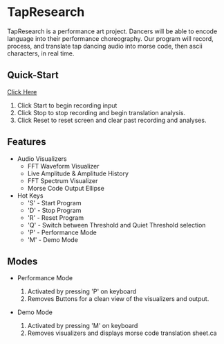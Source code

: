 # TapResearch

TapResearch is a performance art project. Dancers will be able to encode language into their performance choreography. Our program will record, process, and translate tap dancing audio into morse code, then ascii characters, in real time.

Quick-Start
-----------
[Click Here](https://devonkay223.github.io/TapResearch)
1. Click Start to begin recording input
2. Click Stop to stop recording and begin translation analysis.
3. Click Reset to reset screen and clear past recording and analyses.

Features
--------
* Audio Visualizers
  - FFT Waveform Visualizer 
  - Live Amplitude & Amplitude History
  - FFT Spectrum Visualizer
  - Morse Code Output Ellipse
* Hot Keys
  - 'S' - Start Program
  - 'D' - Stop Program
  - 'R' - Reset Program
  - 'Q' - Switch between Threshold and Quiet Threshold selection
  - 'P' - Performance Mode
  - 'M' - Demo Mode


Modes
-----
* Performance Mode
  1. Activated by pressing 'P' on keyboard
  2. Removes Buttons for a clean view of the visualizers and output.

* Demo Mode
  1. Activated by pressing 'M' on keyboard
  2. Removes visualizers and displays morse code translation sheet.ca
